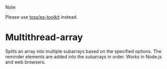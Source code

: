 > [!NOTE]
> Please use [toss/es-toolkit](https://github.com/toss/es-toolkit) instead.

# Multithread-array
Splits an array into multiple subarrays based on the specified options.
The reminder elements are added into the subarrays in order.
Works in Node.js and web browsers.
